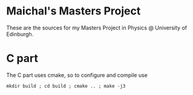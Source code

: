 Maichal's Masters Project
=======

These are the sources for my Masters Project in Physics @ University of Edinburgh.

C part
===

The C part uses cmake, so to configure and compile use

    mkdir build ; cd build ; cmake .. ; make -j3


